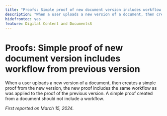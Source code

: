 ```yaml
---
title: "Proofs: Simple proof of new document version includes workflow from previous version"
description: "When a user uploads a new version of a document, then creates a simple proof from the new version, the new proof includes the same workflow as was applied to the proof of the previous version. A simple proof created from a document should not include a workflow."
hidefromtoc: yes
feature: Digital Content and DocumentsS
---
```


# Proofs: Simple proof of new document version includes workflow from previous version

When a user uploads a new version of a document, then creates a simple proof from the new version, the new proof includes the same workflow as was applied to the proof of the previous version. A simple proof created from a document should not include a workflow.

_First reported on March 15, 2024._
